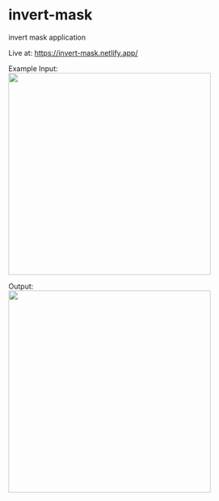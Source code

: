 # invert-mask
invert mask application

Live at: 
https://invert-mask.netlify.app/

Example Input:
<br><img src="https://user-images.githubusercontent.com/63675087/230492739-cdf16f9f-d200-42f7-8c15-23a22c7ce904.jpg" width="400" height="auto">

Output: 
<br><img src="https://user-images.githubusercontent.com/63675087/230492784-019cf76e-3296-4842-ac9a-d00c54c5a76b.png" width="400" height="auto">
